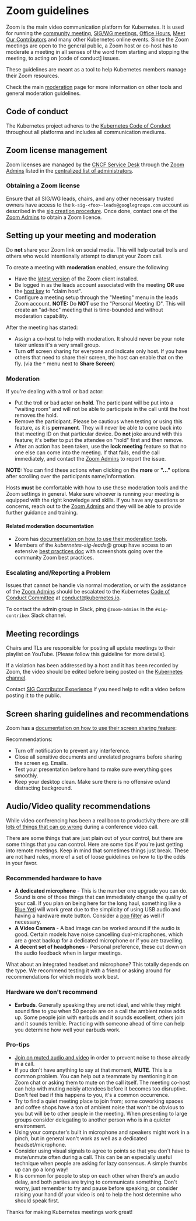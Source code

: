 # Zoom guidelines

Zoom is the main video communication platform for Kubernetes.
It is used for running the [community meeting], [SIG/WG meetings],
[Office Hours], [Meet Our Contributors] and many other Kubernetes online events.
Since the Zoom meetings are open to the general public, a Zoom host or co-host
has to moderate a meeting in all senses of the word from starting and stopping
the meeting, to acting on [code of conduct] issues.

These guidelines are meant as a tool to help Kubernetes members manage their
Zoom resources.

Check the main [moderation] page for more information on other tools and general
moderation guidelines.


## Code of conduct

The Kubernetes project adheres to the [Kubernetes Code of Conduct] throughout all
platforms and includes all communication mediums.


## Zoom license management

Zoom licenses are managed by the [CNCF Service Desk] through the [Zoom Admins]
listed in the [centralized list of administrators].


### Obtaining a Zoom license

Ensure that all SIG/WG leads, chairs, and any other necessary trusted owners
have access to the `k-sig-<foo>-leads@googlegroups.com` account as described
in the [sig creation procedure]. Once done, contact one of the [Zoom Admins]
to obtain a Zoom licence.


## Setting up your meeting and moderation

Do **not** share your Zoom link on social media. This will help curtail trolls
and others who would intentionally attempt to disrupt your Zoom call.

To create a meeting with **moderation** enabled, ensure the following:

- Have the [latest version] of the Zoom client installed.
- Be logged in as the leads account associated with the meeting **OR** use the
  [host key] to "claim host".
- Configure a meeting setup through the "Meeting" menu in the leads Zoom account.
  **NOTE:** Do **NOT** use the "Personal Meeting ID". This will create an
  "ad-hoc" meeting that is time-bounded and without moderation capability.

After the meeting has started:

- Assign a co-host to help with moderation. It should never be your note taker
  unless it's a very small group.
- Turn **off** screen sharing for everyone and indicate only host. If you have
  others that need to share their screen, the host can enable that on the fly.
  (via the `^` menu next to **Share Screen**)

### Moderation

If you're dealing with a troll or bad actor:

- Put the troll or bad actor on **hold**. The participant will be put into a
  "waiting room" and will not be able to participate in the call until the host
  removes the hold.
- Remove the participant. Please be cautious when testing or using this feature,
  as it is **permanent**. They will never be able to come back into that meeting
  ID on that particular device. Do **not** joke around with this feature; it's
  better to put the attendee on "hold" first and then remove.
- After an action has been taken, use the **lock meeting** feature so that no
  one else can come into the meeting. If that fails, end the call immediately,
  and contact the [Zoom Admins] to report the issue.

**NOTE:** You can find these actions when clicking on the **more** or **"..."**
options after scrolling over the participants name/information.

Hosts **must** be comfortable with how to use these moderation tools and the
Zoom settings in general. Make sure whoever is running your meeting is equipped
with the right knowledge and skills. If you have any questions or concerns,
reach out to the [Zoom Admins] and they will be able to provide further guidance
and training.


#### Related moderation documentation

- Zoom has [documentation on how to use their moderation tools].
- Members of the _kubernetes-sig-leads@_ group have access to an extensive
  [best practices doc] with screenshots going over the community Zoom best
  practices.


### Escalating and/Reporting a Problem

Issues that cannot be handle via normal moderation, or with the assistance of the
[Zoom Admins] should be escalated to the Kubernetes [Code of Conduct Committee]
at conduct@kubernetes.io.

To contact the admin group in Slack, ping `@zoom-admins` in the `#sig-contribex`
Slack channel.


## Meeting recordings

Chairs and TLs are responsible for posting all update meetings to their playlist
on YouTube. [Please follow this guideline for more details].

If a violation has been addressed by a host and it has been recorded by Zoom,
the video should be edited before being posted on the [Kubernetes channel].

Contact [SIG Contributor Experience] if you need help to edit a video before
posting it to the public.


## Screen sharing guidelines and recommendations

Zoom has a [documentation on how to use their screen sharing feature]:

Recommendations:

- Turn off notification to prevent any interference.
- Close all sensitive documents and unrelated programs before sharing the screen
  eg. Emails.
- Test your presentation before hand to make sure everything goes smoothly.
- Keep your desktop clean. Make sure there is no offensive or/and distracting
  background.


## Audio/Video quality recommendations

While video conferencing has been a real boon to productivity there are still
[lots of things that can go wrong] during a conference video call.

There are some things that are just plain out of your control, but there are
some things that you can control. Here are some tips if you're just getting into
remote meetings. Keep in mind that sometimes things just break. These are not
hard rules, more of a set of loose guidelines on how to tip the odds in your
favor.


### Recommended hardware to have

- **A dedicated microphone** - This is the number one upgrade you can do. Sound
  is one of those things that can immediately change the quality of your call.
  If you plan on being here for the long haul, something like a [Blue Yeti] will
  work great due to the simplicity of using USB audio and having a hardware
  mute button. Consider a [pop filter] as well if necessary.
- **A Video Camera** - A bad image can be worked around if the audio is good.
  Certain models have noise cancelling dual-microphones, which are a great
  backup for a dedicated microphone or if you are travelling.
- **A decent set of headphones** - Personal preference, these cut down on the
  audio feedback when in larger meetings.

What about an integrated headset and microphone? This totally depends on the
type. We recommend testing it with a friend or asking around for recommendations
for which models work best.


### Hardware we don't recommend

- **Earbuds**. Generally speaking they are not ideal, and while they might sound
  fine to you when 50 people are on a call the ambient noise adds up. Some
  people join with earbuds and it sounds excellent, others join and it sounds
  terrible. Practicing with someone ahead of time can help you determine how
  well your earbuds work.

### Pro-tips

- [Join on muted audio and video] in order to prevent noise to those already in
  a call.
- If you don't have anything to say at that moment, **MUTE**. This is a common
  problem. You can help out a teammate by mentioning it on Zoom chat or asking
  them to mute on the call itself. The meeting co-host can help with muting
  noisly attendees before it becomes too disruptive. Don't feel bad if this
  happens to you, it's a common occurrence.
- Try to find a quiet meeting place to join from; some coworking spaces and
  coffee shops have a ton of ambient noise that won't be obvious to you but
  will be to other people in the meeting. When presenting to large groups
  consider delegating to another person who is in a quieter environment.
- Using your computer's built in microphone and speakers might work in a pinch,
  but in general won't work as well as a dedicated headset/microphone.
- Consider using visual signals to agree to points so that you don't have to
  mute/unmute often during a call. This can be an especially useful technique
  when people are asking for lazy consensus. A simple thumbs up can go a long
  way!
- It is common for people to step on each other when there's an audio delay,
  and both parties are trying to communicate something. Don't worry, just
  remember to try and pause before speaking, or consider raising your hand
  (if your video is on) to help the host determine who should speak first.

Thanks for making Kubernetes meetings work great!


[community meeting]: /events/community-meeting.md
[SIG/WG meetings]: /sig-list.md
[Office Hours]: /events/office-hours.md
[Meet Our Contributors]: /mentoring/meet-our-contributors.md
[moderation]: ./moderation.md
[zoom admins]: /communication/moderators.md#zoom
[host key]: https://support.zoom.us/hc/en-us/articles/205172555-Host-Key
[CNCF Service Desk]: https://github.com/cncf/servicedesk
[Kubernetes Code of Conduct]: /code-of-conduct.md
[code of conduct committee]: /committee-code-of-conduct/README.md
[SIG Creation procedure]: /sig-wg-lifecycle.md#communicate
[latest version]: https://zoom.us/download
[documentation on how to use their moderation tools]: https://support.zoom.us/hc/en-us/articles/201362603-Host-Controls-in-a-Meeting
[best practices doc]: https://docs.google.com/document/d/1fudC_diqhN2TdclGKnQ4Omu4mwom83kYbZ5uzVRI07w/edit?usp=sharing
[Kubernetes channel]: https://www.youtube.com/c/kubernetescommunity
[SIG Contributor Experience]: /sig-contributor-experience
[Please follow this guideline for more details.]: ./youtube-guidelines.md
[centralized list of administrators]: ./moderators.md
[documentation on how to use their screen sharing feature]: https://support.zoom.us/hc/en-us/articles/201362153-How-Do-I-Share-My-Screen
[lots of things that can go wrong]: https://www.youtube.com/watch?v=JMOOG7rWTPg
[Blue Yeti]: https://www.bluedesigns.com/products/yeti/
[pop filter]: https://en.wikipedia.org/wiki/Pop_filter
[Join on muted audio and video]: https://support.zoom.us/hc/en-us/articles/203024649-Video-Or-Microphone-Off-By-Attendee
